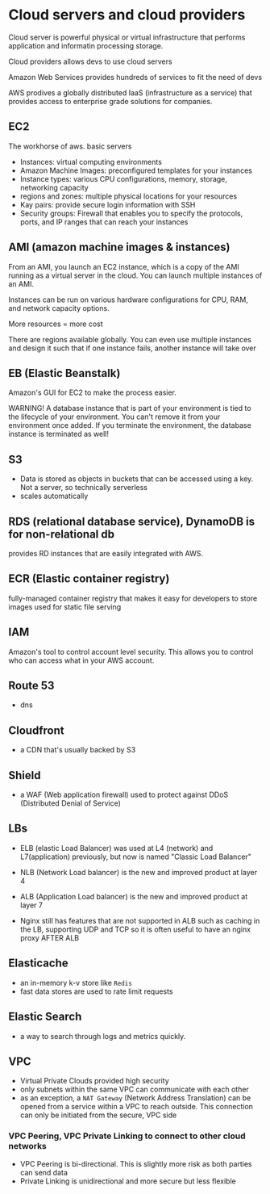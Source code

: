 # Cloud servers and cloud providers

Cloud server is powerful physical or virtual infrastructure that performs application and informatin processing storage.

Cloud providers allows devs to use cloud servers

Amazon Web Services provides hundreds of services to fit the need of devs

AWS prodives a globally distributed IaaS (infrastructure as a service) that provides access to enterprise grade solutions for companies.

## EC2

The workhorse of aws. basic servers

- Instances: virtual computing environments
- Amazon Machine Images: preconfigured templates for your instances
- Instance types: various CPU configurations, memory, storage, networking capacity
- regions and zones: multiple physical locations for your resources
- Kay pairs: provide secure login information with SSH
- Security groups: Firewall that enables you to specify the protocols, ports, and IP ranges that can reach your instances

## AMI (amazon machine images & instances)

From an AMI, you launch an EC2 instance, which is a copy of the AMI running as a virtual server in the cloud. You can launch multiple instances of an AMI.

Instances can be run on various hardware configurations for CPU, RAM, and network capacity options.

More resources = more cost

There are regions available globally. You can even use multiple instances and design it such that if one instance fails, another instance will take over

## EB (Elastic Beanstalk)

Amazon's GUI for EC2 to make the process easier.

WARNING! A database instance that is part of your environment is tied to the lifecycle of your environment. You can't remove it from your environment once added. If you terminate the environment, the database instance is terminated as well!

## S3

- Data is stored as objects in buckets that can be accessed using a key. Not a server, so technically serverless
- scales automatically


## RDS (relational database service), DynamoDB is for non-relational db

provides RD instances that are easily integrated with AWS.

## ECR (Elastic container registry)

fully-managed container registry that makes it easy for developers to store images
used for static file serving

## IAM

Amazon's tool to control account level security. This allows you to control who can access what in your AWS account.

## Route 53
- dns 

## Cloudfront
- a CDN that's usually backed by S3

## Shield
- a WAF (Web application firewall) used to protect against DDoS (Distributed Denial of Service)

## LBs

- ELB (elastic Load Balancer) was used at L4 (network) and L7(application) previously,
but now is named "Classic Load Balancer"

- NLB (Network Load balancer) is the new and improved product at layer 4

- ALB (Application Load balancer) is the new and improved product at layer 7

- Nginx still has features that are not supported in ALB such as caching in the LB,
supporting UDP and TCP so it is often useful to have an nginx proxy AFTER ALB

## Elasticache

- an in-memory k-v store like `Redis`
- fast data stores are used to rate limit requests

## Elastic Search

- a way to search through logs and metrics quickly. 

## VPC

- Virtual Private Clouds provided high security
- only subnets within the same VPC can communicate with each other
- as an exception, a `NAT Gateway` (Network Address Translation) can be 
opened from a service within a VPC to reach outside. This connection can 
only be initiated from the secure, VPC side

### VPC Peering, VPC Private Linking to connect to other cloud networks

- VPC Peering is bi-directional. This is slightly
more risk as both parties can send data
- Private Linking is unidirectional and more secure but less flexible
